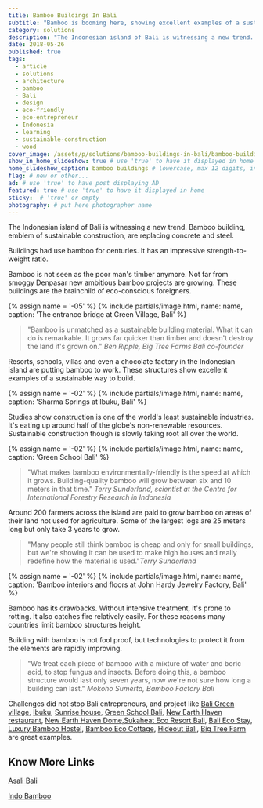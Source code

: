```yaml
---
title: Bamboo Buildings In Bali
subtitle: "Bamboo is booming here, showing excellent examples of a sustainable way to build."
category: solutions
description: "The Indonesian island of Bali is witnessing a new trend. Bamboo building, emblem of sustainable construction, are replacing concrete and steel. Buildings had..."
date: 2018-05-26
published: true
tags:
  - article
  - solutions
  - architecture
  - bamboo
  - Bali
  - design
  - eco-friendly
  - eco-entrepreneur
  - Indonesia
  - learning
  - sustainable-construction
  - wood
cover_image: /assets/p/solutions/bamboo-buildings-in-bali/bamboo-buildings-in-bali.jpg
show_in_home_slideshow: true # use 'true' to have it displayed in home slideshow
home_slideshow_caption: bamboo buildings # lowercase, max 12 digits, including spaces
flag: # new or other...
ad: # use 'true' to have post displaying AD
featured: true # use 'true' to have it displayed in home
sticky:  # 'true' or empty
photography: # put here photographer name
---
```

The Indonesian island of Bali is witnessing a new trend. Bamboo building, emblem of sustainable construction, are replacing concrete and steel.

Buildings had use bamboo for centuries. It has an impressive strength-to-weight ratio.

Bamboo is not seen as the poor man's timber anymore. Not far from smoggy Denpasar new ambitious bamboo projects are growing. These buildings are the brainchild of eco-conscious foreigners.


{% assign name = '-05' %}
{% include partials/image.html, name: name, caption: 'The entrance bridge at Green Village, Bali' %}



>"Bamboo is unmatched as a sustainable building material. What it can do is remarkable. It grows far quicker than timber and doesn't destroy the land it's grown on." _Ben Ripple, Big Tree Farms Bali co-founder_

Resorts, schools, villas and even a chocolate factory in the Indonesian island are putting bamboo to work. These structures show excellent examples of a sustainable way to build.

{% assign name = '-02' %}
{% include partials/image.html, name: name, caption: 'Sharma Springs at Ibuku, Bali' %}



Studies show construction is one of the world's least sustainable industries. It's eating up around half of the globe's non-renewable resources. Sustainable construction though is slowly taking root all over the world.


{% assign name = '-02' %}
{% include partials/image.html, name: name, caption: 'Green School Bali' %}



>"What makes bamboo environmentally-friendly is the speed at which it grows. Building-quality bamboo will grow between six and 10 meters in that time." _Terry Sunderland, scientist at the Centre for International Forestry Research in Indonesia_

Around 200 farmers across the island are paid to grow bamboo on areas of their land not used for agriculture. Some of the largest logs are 25 meters long but only take 3 years to grow.

>"Many people still think bamboo is cheap and only for small buildings, but we're showing it can be used to make high houses and really redefine how the material is used."_Terry Sunderland_

{% assign name = '-02' %}
{% include partials/image.html, name: name, caption: 'Bamboo interiors and floors at John Hardy Jewelry Factory, Bali' %}



Bamboo has its drawbacks. Without intensive treatment, it's prone to rotting. It also catches fire relatively easily. For these reasons many countries limit bamboo structures height.

Building with bamboo is not fool proof, but technologies to protect it from the elements are rapidly improving.

>"We treat each piece of bamboo with a mixture of water and boric acid, to stop fungus and insects. Before doing this, a bamboo structure would last only seven years, now we're not sure how long a building can last." _Mokoho Sumerta, Bamboo Factory Bali_


Challenges did not stop Bali entrepreneurs, and project like [Bali Green village](http://greenvillagebali.com/), [Ibuku](http://ibuku.com/), [Sunrise house](https://www.airbnb.co.uk/rooms/798483), [Green School Bali](https://www.greenschool.org/), [New Earth Haven restaurant](https://newearthhaven.com/), [New Earth Haven Dome](https://newearthhaven.com/crystal-dome-amethyst/),[Sukaheat Eco Resort Bali](https://architizer.com/projects/small-bamboo-hall-sukaheat-bali/), [Bali Eco Stay](https://www.baliecostay.com/), [Luxury Bamboo Hostel](https://goo.gl/maps/ooVYYDZLZER2), [Bamboo Eco Cottage](https://goo.gl/maps/Q2Etagk5ZfT2), [Hideout Bali](https://goo.gl/maps/GeuV1tMTTRJ2), [Big Tree Farm](https://bigtreefarms.com/blogs/news/tour-our-bamboo-factory) are great examples.



## Know More Links


[Asali Bali](http://www.asalibali.com/)

[Indo Bamboo](http://indobamboo.com/bamboo/)
